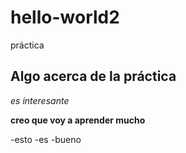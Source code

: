 # hello-world2
práctica
## Algo acerca de la práctica
*es interesante*

**creo que voy a aprender mucho**

-esto
-es
-bueno


